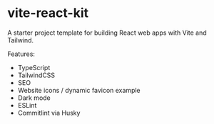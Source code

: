 # vite-react-kit

A starter project template for building React web apps with Vite and Tailwind.

Features:

- TypeScript
- TailwindCSS
- SEO
- Website icons / dynamic favicon example
- Dark mode
- ESLint
- Commitlint via Husky
